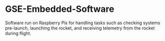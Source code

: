 # GSE-Embedded-Software
Software run on Raspberry Pis for handling tasks such as checking systems pre-launch, launching the rocket, and receiving telemetry from the rocket during flight.
